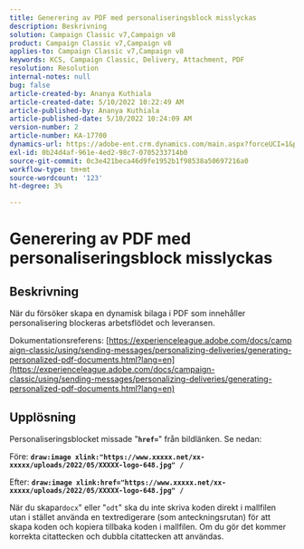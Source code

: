 ```yaml
---
title: Generering av PDF med personaliseringsblock misslyckas
description: Beskrivning
solution: Campaign Classic v7,Campaign v8
product: Campaign Classic v7,Campaign v8
applies-to: Campaign Classic v7,Campaign v8
keywords: KCS, Campaign Classic, Delivery, Attachment, PDF
resolution: Resolution
internal-notes: null
bug: false
article-created-by: Ananya Kuthiala
article-created-date: 5/10/2022 10:22:49 AM
article-published-by: Ananya Kuthiala
article-published-date: 5/10/2022 10:24:09 AM
version-number: 2
article-number: KA-17700
dynamics-url: https://adobe-ent.crm.dynamics.com/main.aspx?forceUCI=1&pagetype=entityrecord&etn=knowledgearticle&id=093ce123-4bd0-ec11-a7b5-0022480a8e40
exl-id: 0b24d4af-961e-4ed2-98c7-0705233714b0
source-git-commit: 0c3e421beca46d9fe1952b1f98538a50697216a0
workflow-type: tm+mt
source-wordcount: '123'
ht-degree: 3%

---
```


# Generering av PDF med personaliseringsblock misslyckas

## Beskrivning


När du försöker skapa en dynamisk bilaga i PDF som innehåller personalisering blockeras arbetsflödet och leveransen.

Dokumentationsreferens: [https://experienceleague.adobe.com/docs/campaign-classic/using/sending-messages/personalizing-deliveries/generating-personalized-pdf-documents.html?lang=en](https://experienceleague.adobe.com/docs/campaign-classic/using/sending-messages/personalizing-deliveries/generating-personalized-pdf-documents.html?lang=en)


## Upplösning


Personaliseringsblocket missade &quot;<b>`href=`</b>&quot; från bildlänken. Se nedan:

Före:
<b>`draw:image xlink:"https://www.xxxxx.net/xx-xxxxx/uploads/2022/05/XXXXX-logo-648.jpg" /`</b>

Efter:
<b>`draw:image xlink:href="https://www.xxxxx.net/xx-xxxxx/uploads/2022/05/XXXXX-logo-648.jpg" /`</b>

När du skapar`docx`&quot; eller &quot;`odt`&quot; ska du inte skriva koden direkt i mallfilen utan i stället använda en textredigerare (som anteckningsrutan) för att skapa koden och kopiera tillbaka koden i mallfilen. Om du gör det kommer korrekta citattecken och dubbla citattecken att användas.

